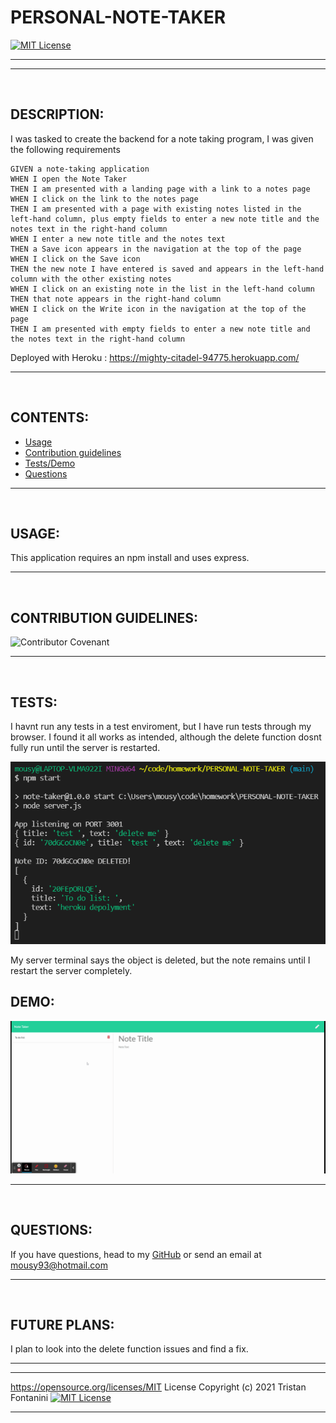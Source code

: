 # PERSONAL-NOTE-TAKER 
  
  [![MIT License](https://img.shields.io/badge/MIT-Licence-yellow)](https://opensource.org/licenses/MIT)

--- 
--- 

<br>

## DESCRIPTION: 
I was tasked to create the backend for a note taking program, I was given the following requirements

```
GIVEN a note-taking application
WHEN I open the Note Taker
THEN I am presented with a landing page with a link to a notes page
WHEN I click on the link to the notes page
THEN I am presented with a page with existing notes listed in the left-hand column, plus empty fields to enter a new note title and the notes text in the right-hand column
WHEN I enter a new note title and the notes text
THEN a Save icon appears in the navigation at the top of the page
WHEN I click on the Save icon
THEN the new note I have entered is saved and appears in the left-hand column with the other existing notes
WHEN I click on an existing note in the list in the left-hand column
THEN that note appears in the right-hand column
WHEN I click on the Write icon in the navigation at the top of the page
THEN I am presented with empty fields to enter a new note title and the notes text in the right-hand column
```

Deployed with Heroku : https://mighty-citadel-94775.herokuapp.com/





---

<br>

## CONTENTS:
* [Usage](#USAGE:)
* [Contribution guidelines](#CONTRIBUTION-GUIDELINES:)
* [Tests/Demo](#TESTS:)
* [Questions](#QUESTIONS:)

---

<br>

## USAGE: 


This application requires an npm install and uses express.


---

<br>

## CONTRIBUTION GUIDELINES:


![Contributor Covenant](https://img.shields.io/badge/Contributor%20Covenant-2.0-4baaaa.svg)
 



---

<br>

## TESTS:

I havnt run any tests in a test enviroment, but I have run tests through my browser. I found it all works as intended, although the delete function dosnt fully run until the server is restarted. 

![](Assets/deleteError.png)

My server terminal says the object is deleted, but the note remains until I restart the server completely. 

## DEMO:

![](Assets/NoteTaker.gif)

---

<br>

## QUESTIONS: 
If you have questions, head to my [GitHub](https://github.com/Twistedmouse) 
or send an email at mousy93@hotmail.com




---

<br>

## FUTURE PLANS:

I plan to look into the delete function issues and find a fix.


---
---

https://opensource.org/licenses/MIT License
Copyright (c) 2021 Tristan Fontanini
[![MIT License](https://img.shields.io/badge/MIT-Licence-yellow)](https://opensource.org/licenses/MIT)


---

